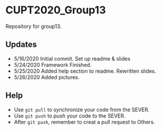 # CUPT2020_Group13
Repository for group13.

## Updates
- 5/16/2020 Initial commit. Set up readme & slides
- 5/24/2020 Framework Finished.
- 5/25/2020 Added help section to readme. Rewritten slides.
- 5/26/2020 Added pictures.

## Help
- Use `git pull` to synchronize your code from the SEVER.
- Use `git push` to push your code to the SEVER.
- After `git push`, remember to creat a pull request to Others.
